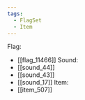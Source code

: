 ```yaml
---
tags:
  - FlagSet
  - Item
---
```

Flag:
- [[flag_11466]]
Sound:
- [[sound_44]]
- [[sound_43]]
- [[sound_17]]
Item:
- [[item_507]]
